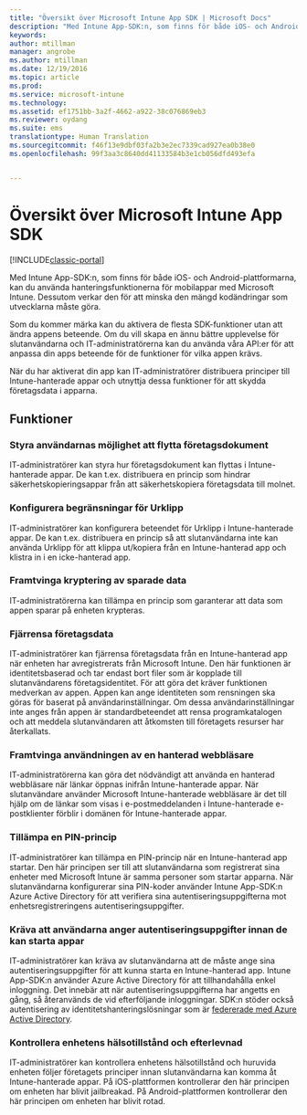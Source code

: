 ```yaml
---
title: "Översikt över Microsoft Intune App SDK | Microsoft Docs"
description: "Med Intune App-SDK:n, som finns för både iOS- och Android-plattformarna, kan du använda hanteringsfunktionerna för mobilappar med Microsoft Intune."
keywords: 
author: mtillman
manager: angrobe
ms.author: mtillman
ms.date: 12/19/2016
ms.topic: article
ms.prod: 
ms.service: microsoft-intune
ms.technology: 
ms.assetid: ef1751bb-3a2f-4662-a922-38c076869eb3
ms.reviewer: oydang
ms.suite: ems
translationtype: Human Translation
ms.sourcegitcommit: f46f13e9dbf03fa2b3e2ec7339cad927ea0b38e0
ms.openlocfilehash: 99f3aa3c8640dd41133584b3e1cb056dfd493efa


---
```


# <a name="overview-of-the-microsoft-intune-app-sdk"></a>Översikt över Microsoft Intune App SDK

[!INCLUDE[classic-portal](../includes/classic-portal.md)]

Med Intune App-SDK:n, som finns för både iOS- och Android-plattformarna, kan du använda hanteringsfunktionerna för mobilappar med Microsoft Intune. Dessutom verkar den för att minska den mängd kodändringar som utvecklarna måste göra.

Som du kommer märka kan du aktivera de flesta SDK-funktioner utan att ändra appens beteende. Om du vill skapa en ännu bättre upplevelse för slutanvändarna och IT-administratörerna kan du använda våra API:er för att anpassa din apps beteende för de funktioner för vilka appen krävs.

När du har aktiverat din app kan IT-administratörer distribuera principer till Intune-hanterade appar och utnyttja dessa funktioner för att skydda företagsdata i apparna.

## <a name="features"></a>Funktioner
### <a name="control-users-ability-to-move-corporate-documents"></a>Styra användarnas möjlighet att flytta företagsdokument
IT-administratörer kan styra hur företagsdokument kan flyttas i Intune-hanterade appar. De kan t.ex. distribuera en princip som hindrar säkerhetskopieringsappar från att säkerhetskopiera företagsdata till molnet.  

### <a name="configure-clipboard-restrictions"></a>Konfigurera begränsningar för Urklipp
IT-administratörer kan konfigurera beteendet för Urklipp i Intune-hanterade appar. De kan t.ex. distribuera en princip så att slutanvändarna inte kan använda Urklipp för att klippa ut/kopiera från en Intune-hanterad app och klistra in i en icke-hanterad app.

### <a name="enforce-encryption-on-saved-data"></a>Framtvinga kryptering av sparade data
IT-administratörerna kan tillämpa en princip som garanterar att data som appen sparar på enheten krypteras.

### <a name="remotely-wipe-corporate-data"></a>Fjärrensa företagsdata
IT-administratörer kan fjärrensa företagsdata från en Intune-hanterad app när enheten har avregistrerats från Microsoft Intune. Den här funktionen är identitetsbaserad och tar endast bort filer som är kopplade till slutanvändarens företagsidentitet. För att göra det kräver funktionen medverkan av appen. Appen kan ange identiteten som rensningen ska göras för baserat på användarinställningar. Om dessa användarinställningar inte anges från appen är standardbeteendet att rensa programkatalogen och att meddela slutanvändaren att åtkomsten till företagets resurser har återkallats.

### <a name="enforce-the-use-of-a-managed-browser"></a>Framtvinga användningen av en hanterad webbläsare
IT-administratörerna kan göra det nödvändigt att använda en hanterad webbläsare när länkar öppnas inifrån Intune-hanterade appar. När slutanvändare använder Microsoft Intune-hanterade webbläsare är det till hjälp om de länkar som visas i e-postmeddelanden i Intune-hanterade e-postklienter förblir i domänen för Intune-hanterade appar.

### <a name="enforce-a-pin-policy"></a>Tillämpa en PIN-princip
IT-administratörer kan tillämpa en PIN-princip när en Intune-hanterad app startar. Den här principen ser till att slutanvändarna som registrerat sina enheter med Microsoft Intune är samma personer som startar apparna. När slutanvändarna konfigurerar sina PIN-koder använder Intune App-SDK:n Azure Active Directory för att verifiera sina autentiseringsuppgifterna mot enhetsregistreringens autentiseringsuppgifter.

### <a name="require-users-to-enter-credentials-before-they-can-start-apps"></a>Kräva att användarna anger autentiseringsuppgifter innan de kan starta appar
IT-administratörer kan kräva av slutanvändarna att de måste ange sina autentiseringsuppgifter för att kunna starta en Intune-hanterad app. Intune App-SDK:n använder Azure Active Directory för att tillhandahålla enkel inloggning. Det innebär att när autentiseringsuppgifterna har angetts en gång, så återanvänds de vid efterföljande inloggningar. SDK:n stöder också autentisering av identitetshanteringslösningar som är [federerade med Azure Active Directory](/active-directory/active-directory-aadconnect-federation-compatibility).

### <a name="check-device-health-and-compliance"></a>Kontrollera enhetens hälsotillstånd och efterlevnad
IT-administratörer kan kontrollera enhetens hälsotillstånd och huruvida enheten följer företagets principer innan slutanvändarna kan komma åt Intune-hanterade appar. På iOS-plattformen kontrollerar den här principen om enheten har blivit jailbreakad. På Android-plattformen kontrollerar den här principen om enheten har blivit rotad.  



<!--HONumber=Dec16_HO3-->


